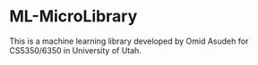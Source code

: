 # ML-MicroLibrary
This is a machine learning library developed by Omid Asudeh for CS5350/6350 in University of Utah.

